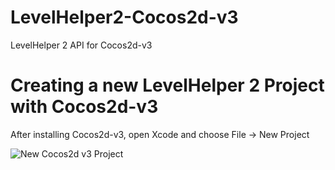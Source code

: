 LevelHelper2-Cocos2d-v3
=======================

LevelHelper 2 API for Cocos2d-v3


Creating a new LevelHelper 2 Project with Cocos2d-v3
====================================================


After installing Cocos2d-v3, open Xcode and choose File -> New Project

<img src="https://raw.githubusercontent.com/vladubogdan/LevelHelper2-Cocos2d-v3/master/readmeFiles/newCocos2dv3Project.png" alt="New Cocos2d v3 Project"/>